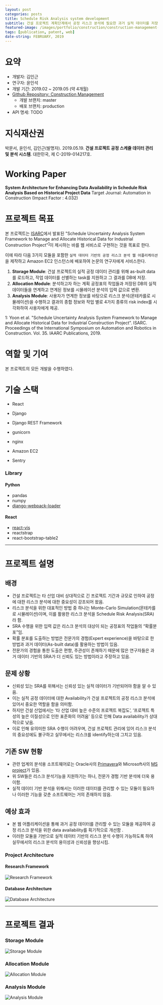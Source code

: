 ```yaml
---
layout: post
categories: posts
title: Schedule Risk Analysis system development
subtitle: 건설 프로젝트 계획단계에서 공정 리스크 분석에 필요한 과거 실적 데이터를 저장 및 관리하고, 이를 활용하여 새로운 계획 공정표에 대한 리스크 분석을 수행하여 각 작업 별 결과를 시각화하여 보여주는 웹 기반 시스템
featured-image: /images/portfolio/construction/construction-management-main.jpg
tags: [publication, patent, web]
date-string: FEBRUARY, 2019
---
```



# 요약
- 개발자: 김인근
- 연구자: 윤인석
- 개발 기간: 2019.02 ~ 2019.05 (약 4개월)
- [Github Repository: Construction Management](https://github.com/nearKim/ConstructionManagement)
    - 개발 브랜치: master
    - 배포 브랜치: production
- API 명세: TODO

# 지식재산권
박문서, 윤인석, 김인근(발명자). 2019.05.19. **건설 프로젝트 공정 스케쥴 데이터 관리 및 분석 시스템**. 대한민국, 제 C-2019-014217호.

# Working Paper
**System Architecture for Enhancing Data Availability in Schedule Risk Analysis Based on Historical Project Data**
Target Journal: Automation in Construction (Impact Factor : 4.032)

# 프로젝트 목표
본 프로젝트는 [ISARC](https://isarc2019.org/)에서 발표된 "Schedule Uncertainty Analysis System Framework to Manage and Allocate Historical Data for Industrial Construction Project"<sup>[1](#footnote)</sup>이 제시하는 바를 웹 서비스로 구현하는 것을 목표로 한다.

이에 따라 다음 3가지 모듈을 포함한 `실적 데이터 기반의 공정 리스크 분석 웹 어플리케이션`을 제작하고 Amazon EC2 인스턴스에 배포하여 논문의 연구자에게 서비스한다.

1. **Storage Module**: 건설 프로젝트의 실적 공정 데이터 관리를 위해 as-built data를 로드하고, 작업 데이터를 선별하는 task를 지원하고 그 결과를 DB에 저장.
2. **Allocation Module**: 분석하고자 하는 계획 공정표의 작업들과 저장된 DB의 실적 데이터들을 연계하고 연계된 정보를 시뮬레이션 분석의 입력 값으로 변환.
3. **Analysis Module**: 사용자가 연계한 정보를 바탕으로 리스크 분석(몬테카를로 시뮬레이션)을 수행하고 결과의 종합 정보와 작업 별로 4가지 종류의 risk index를 시각화하여 사용자에게 제공.


<a name="footnote">1</a>: Yoon et al. "Schedule Uncertainty Analysis System Framework to Manage and Allocate Historical Data for Industrial Construction Project". ISARC. Proceedings of the International Symposium on Automation and Robotics in Construction. Vol. 35. IAARC Publications, 2019.

# 역할 및 기여
본 프로젝트의 모든 개발을 수행하였다.

# 기술 스택
- React

- Django
- Django REST Framework

- gunicorn
- nginx
- Amazon EC2

- Sentry

### Library
#### Python
- pandas
- numpy
- [django-webpack-loader](https://github.com/owais/django-webpack-loader)

#### React
- [react-vis](https://github.com/uber/react-vis)
- reactstrap
- react-bootstrap-table2


<hr>

# 프로젝트 설명

## 배경
- 건설 프로젝트는 타 산업 대비 상대적으로 긴 프로젝트 기간과 규모로 인하여 공정에 대한 리스크 분석에 대한 중요성이 강조되어 왔음.
- 리스크 분석을 위한 대표적인 방법 중 하나는 Monte-Carlo Simulation(몬테카를로 시뮬레이션)이며, 이를 활용한 리스크 분석을 Schedule Risk Analysis(SRA)라 함.
- SRA 수행을 위한 입력 값은 리스크 분석의 대상이 되는 공정표의 작업들의 “확률분포”임.
- 확률 분포를 도출하는 방법은 전문가의 경험(Expert experience)을 바탕으로 한 방법과 과거 데이터(As-built data)를 활용하는 방법이 있음.
- 전문가의 경험을 통한 도출은 편향, 주관성이 존재하기 때문에 많은 연구자들은 과거 데이터 기반의 SRA가 더 신뢰도 있는 방법이라고 주장하고 있음.

## 문제 상황
- 신뢰성 있는 SRA를 위해서는 신뢰성 있는 실적 데이터가 기반되어야 함을 알 수 있음.
- 이는 실적 공정 데이터에 대한 Availability가 건설 프로젝트의 공정 리스크 분석에 있어서 중요한 역할을 함을 의미함.
- 하지만 건설 산업에서는 ‘타 산업 대비 높은 수준의 프로젝트 복잡도’, ‘프로젝트 특성의 높은 이질성으로 인한 표준화의 어려움’ 등으로 인해 Data availability가 상대적으로 낮음.
- 이로 인해 유의미한 SRA 수행이 어려우며, 건설 프로젝트 관리에 있어 리스크 분석의 중요성에도 불구하고 실무에서는 리스크를 identify하는데 그치고 있음.

## 기존 SW 현황
- 관련 업계의 분석용 소프트웨어로는 Oracle사의 [Primavera](https://www.oracle.com/industries/construction-engineering/primavera-products/)와 Microsoft사의 [MS project](https://products.office.com/en/project/project-and-portfolio-management-software)가 있음.
- 위 SW들은 리스크 분석기능을 지원하기는 하나, 전문가 경험 기반 분석에 더욱 용이함.
- 실적 데이터 기반 분석을 위해서는 이러한 데이터를 관리할 수 있는 모듈이 필요하나 이러한 기능을 갖춘 소프트웨어는 거의 존재하지 않음.

## 예상 효과
- 본 웹 어플리케이션을 통해 과거 공정 데이터를 관리할 수 있는 모듈을 제공하여 공정 리스크 분석을 위한 data availability를 획기적으로 개선함 .
- 이러한 모듈을 기반으로 실적 데이터 기반의 리스크 분석 수행이 가능하도록 하여 실무에서의 리스크 분석의 용이성과 신뢰성을 향상시킴.



### Project Architecture
#### Research Framework
![Research Framework](/images/portfolio/construction/framework.jpg)

#### Database Architecture
![Database Architecture](/images/portfolio/construction/db-schema.jpg)

<hr>

# 프로젝트 결과

### Storage Module
![Storage Module](/images/portfolio/construction/storage-module.jpg)

### Allocation Module
![Allocation Module](/images/portfolio/construction/allocation-module.jpg)

### Analysis Module
![Analysis Module](/images/portfolio/construction/visualization.jpg)


